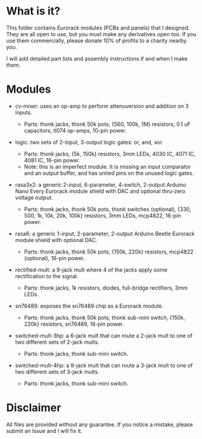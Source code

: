 # What is it?

This folder contains Eurorack modules (PCBs and panels) that I designed. They are all open to use, but you must make any derivatives open too. If you use them commercially, please donate 10% of profits to a charity nearby you.

I will add detailed part lists and assembly instructions if and when I make them.

# Modules

* cv-mixer: uses an op-amp to perform attenuversion and addition on 3 inputs.
	* Parts: thonk jacks, thonk 50k pots, {560, 100k, 1M} resistors, 0.1 uF capacitors, tl074 op-amps, 10-pin power.

* logic: two sets of 2-input, 3-output logic gates: or, and, xor.
	* Parts: thonk jacks, {5k, 150k} resistors, 3mm LEDs, 4030 IC, 4071 IC, 4081 IC, 16-pin power.
	* Note: this is an imperfect module. It is missing an input comparator and an output buffer, and has untied pins on the unused logic gates.

* rasa3x2: a generic 2-input, 6-parameter, 4-switch, 2-output Arduino Nano Every Eurorack module shield with DAC and optional thru-zero voltage output.
	* Parts: thonk jacks, thonk 50k pots, thonk switches (optional), {330, 500, 1k, 10k, 20k, 100k} resistors, 3mm LEDs, mcp4822, 16-pin power.

* rasa6: a generic 1-input, 2-parameter, 2-output Arduino Beetle Eurorack module shield with optional DAC.
	* Parts: thonk jacks, thonk 50k pots, {150k, 220k} resistors, mcp4822 (optional), 16-pin power.

* rectified-mult: a 9-jack mult where 4 of the jacks apply some rectification to the signal.
	* Parts: thonk jacks, 1k resistors, diodes, full-bridge rectifiers, 3mm LEDs.

* sn76489: exposes the sn76489 chip as a Eurorack module.
	* Parts: thonk jacks, thonk 50k pots, thonk sub-mini switch, {150k, 220k} resistors, sn76489, 16-pin power.

* switched-mult-3hp: a 6-jack mult that can route a 2-jack mult to one of two different sets of 2-jack mults.
	* Parts: thonk jacks, thonk sub-mini switch.

* switched-mult-4hp: a 9-jack mult that can route a 3-jack mult to one of two different sets of 3-jack mults.
	* Parts: thonk jacks, thonk sub-mini switch.

# Disclaimer

All files are provided without any guarantee. If you notice a mistake, please submit an Issue and I will fix it.